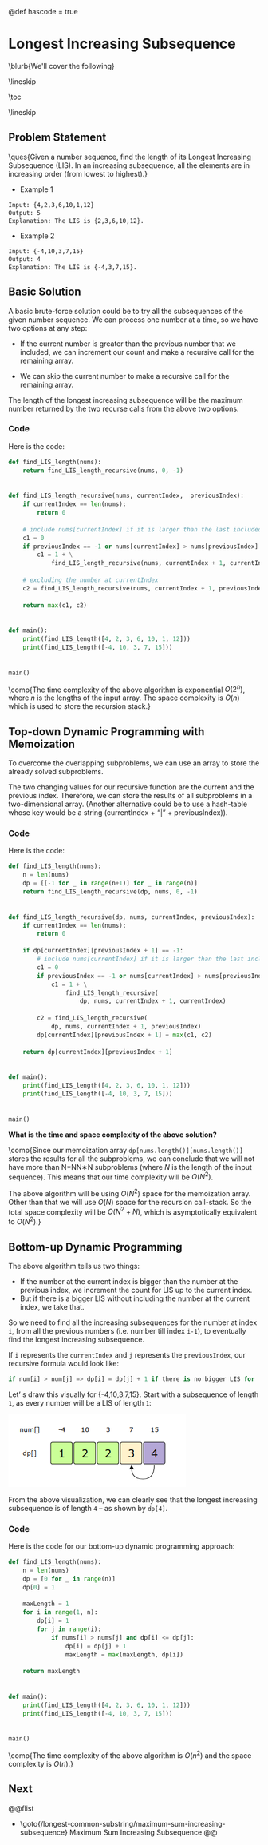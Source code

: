 @def hascode = true

# Longest Increasing Subsequence

\blurb{We'll cover the following}

\lineskip

\toc

\lineskip

## Problem Statement

\ques{Given a number sequence, find the length of its Longest Increasing Subsequence (LIS). In an increasing subsequence, all the elements are in increasing order (from lowest to highest).}

* Example 1

```Plaintext
Input: {4,2,3,6,10,1,12}
Output: 5
Explanation: The LIS is {2,3,6,10,12}.
```

* Example 2

```Plaintext
Input: {-4,10,3,7,15}
Output: 4
Explanation: The LIS is {-4,3,7,15}.
```

## Basic Solution

A basic brute-force solution could be to try all the subsequences of the given number sequence. We can process one number at a time, so we have two options at any step:

* If the current number is greater than the previous number that we included, we can increment our count and make a recursive call for the remaining array.

* We can skip the current number to make a recursive call for the remaining array.

The length of the longest increasing subsequence will be the maximum number returned by the two recurse calls from the above two options.

### Code
Here is the code:

```python
def find_LIS_length(nums):
    return find_LIS_length_recursive(nums, 0, -1)


def find_LIS_length_recursive(nums, currentIndex,  previousIndex):
    if currentIndex == len(nums):
        return 0

    # include nums[currentIndex] if it is larger than the last included number
    c1 = 0
    if previousIndex == -1 or nums[currentIndex] > nums[previousIndex]:
        c1 = 1 + \
            find_LIS_length_recursive(nums, currentIndex + 1, currentIndex)

    # excluding the number at currentIndex
    c2 = find_LIS_length_recursive(nums, currentIndex + 1, previousIndex)

    return max(c1, c2)


def main():
    print(find_LIS_length([4, 2, 3, 6, 10, 1, 12]))
    print(find_LIS_length([-4, 10, 3, 7, 15]))


main()
```

\comp{The time complexity of the above algorithm is exponential $O(2^n)$, where $n$ is the lengths of the input array. The space complexity is $O(n)$ which is used to store the recursion stack.}

## Top-down Dynamic Programming with Memoization

To overcome the overlapping subproblems, we can use an array to store the already solved subproblems.

The two changing values for our recursive function are the current and the previous index. Therefore, we can store the results of all subproblems in a two-dimensional array. (Another alternative could be to use a hash-table whose key would be a string (currentIndex + “|” + previousIndex)).

### Code

Here is the code:

```python
def find_LIS_length(nums):
    n = len(nums)
    dp = [[-1 for _ in range(n+1)] for _ in range(n)]
    return find_LIS_length_recursive(dp, nums, 0, -1)


def find_LIS_length_recursive(dp, nums, currentIndex, previousIndex):
    if currentIndex == len(nums):
        return 0

    if dp[currentIndex][previousIndex + 1] == -1:
        # include nums[currentIndex] if it is larger than the last included number
        c1 = 0
        if previousIndex == -1 or nums[currentIndex] > nums[previousIndex]:
            c1 = 1 + \
                find_LIS_length_recursive(
                    dp, nums, currentIndex + 1, currentIndex)

        c2 = find_LIS_length_recursive(
            dp, nums, currentIndex + 1, previousIndex)
        dp[currentIndex][previousIndex + 1] = max(c1, c2)

    return dp[currentIndex][previousIndex + 1]


def main():
    print(find_LIS_length([4, 2, 3, 6, 10, 1, 12]))
    print(find_LIS_length([-4, 10, 3, 7, 15]))


main()
```
**What is the time and space complexity of the above solution?**

\comp{Since our memoization array `dp[nums.length()][nums.length()]` stores the results for all the subproblems, we can conclude that we will not have more than N*NN∗N subproblems (where $N$ is the length of the input sequence). This means that our time complexity will be $O(N^2)$.

The above algorithm will be using $O(N^2)$ space for the memoization array. Other than that we will use $O(N)$ space for the recursion call-stack. So the total space complexity will be $O(N^2 + N)$, which is asymptotically equivalent to $O(N^2)$.}

## Bottom-up Dynamic Programming

The above algorithm tells us two things:

* If the number at the current index is bigger than the number at the previous index, we increment the count for LIS up to the current index.
* But if there is a bigger LIS without including the number at the current index, we take that.

So we need to find all the increasing subsequences for the number at index `i`, from all the previous numbers (i.e. number till index `i-1`), to eventually find the longest increasing subsequence.

If `i` represents the `currentIndex` and `j` represents the `previousIndex`, our recursive formula would look like:
```python
if num[i] > num[j] => dp[i] = dp[j] + 1 if there is no bigger LIS for 'i'
```

Let’ s draw this visually for {-4,10,3,7,15}. Start with a subsequence of length `1`, as every number will be a LIS of length `1`:

![](/assets/img/longest-common-substring/5.3.png)

From the above visualization, we can clearly see that the longest increasing subsequence is of length `4` – as shown by `dp[4]`.

### Code

Here is the code for our bottom-up dynamic programming approach:

```python
def find_LIS_length(nums):
    n = len(nums)
    dp = [0 for _ in range(n)]
    dp[0] = 1

    maxLength = 1
    for i in range(1, n):
        dp[i] = 1
        for j in range(i):
            if nums[i] > nums[j] and dp[i] <= dp[j]:
                dp[i] = dp[j] + 1
                maxLength = max(maxLength, dp[i])

    return maxLength


def main():
    print(find_LIS_length([4, 2, 3, 6, 10, 1, 12]))
    print(find_LIS_length([-4, 10, 3, 7, 15]))


main()
```

\comp{The time complexity of the above algorithm is $O(n^2)$ and the space complexity is $O(n)$.}

## Next
@@flist
* \goto{/longest-common-substring/maximum-sum-increasing-subsequence} Maximum Sum Increasing Subsequence
@@